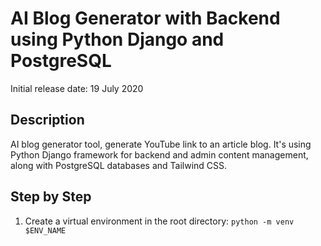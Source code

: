 # AI Blog Generator with Backend using Python Django and PostgreSQL

Initial release date: 19 July 2020

## Description
AI blog generator tool, generate YouTube link to an article blog. It's using Python Django framework for backend and admin content management, along with PostgreSQL databases and Tailwind CSS.

## Step by Step

1. Create a virtual environment in the root directory: `python -m venv $ENV_NAME`

